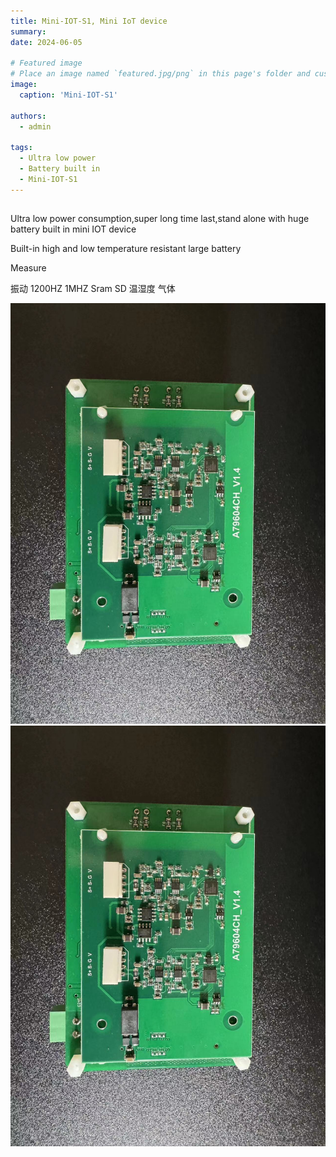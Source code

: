 ```yaml
---
title: Mini-IOT-S1, Mini IoT device
summary:
date: 2024-06-05

# Featured image
# Place an image named `featured.jpg/png` in this page's folder and customize its options here.
image:
  caption: 'Mini-IOT-S1'

authors:
  - admin

tags:
  - Ultra low power
  - Battery built in
  - Mini-IOT-S1
---
```


##

Ultra low power consumption,super long time last,stand alone with huge battery built in mini IOT device

Built-in high and low temperature resistant large battery

Measure

振动 1200HZ 1MHZ Sram SD
温湿度 
气体


![Image alt](images/my-image.jpg)
![Image alt](images/my-image1.jpg)



